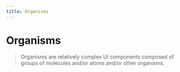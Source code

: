 ```yaml
---
title: Organisms
---
```


# Organisms

> Organisms are relatively complex UI components composed of groups of molecules
> and/or atoms and/or other organisms.
